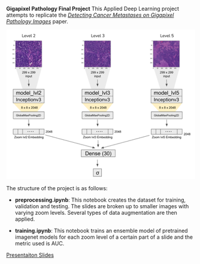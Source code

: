 **Gigapixel Pathology Final Project**
This Applied Deep Learning project attempts to replicate the [*Detecting Cancer Metastases on Gigapixel Pathology Images*](https://arxiv.org/abs/1703.02442) paper.  

<img src="img/model.png"/>

The structure of the project is as follows:

* **preprocessing.ipynb**: This notebook creates the dataset for training, validation and testing. The slides are broken up to smaller images with varying zoom levels. Several types of data augmentation are then applied. 

* **training.ipynb**: This notebook trains an ensemble model of pretrained imagenet models for each zoom level of a certain part of a slide and the metric used is AUC.

[Presentaiton Slides](https://docs.google.com/presentation/d/1XsCnyzLhCObHvbIoS6Y3ll6tITPn-W8OUJrsybrinqA/edit?usp=sharing)